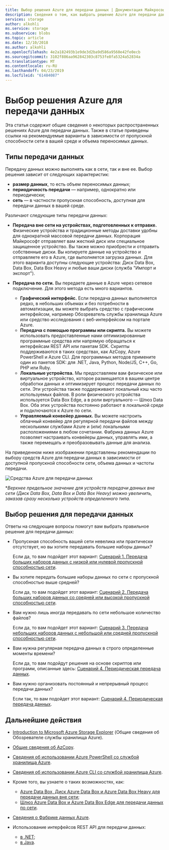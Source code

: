 ```yaml
---
title: Выбор решения Azure для передачи данных | Документация Майкрософт
description: Сведения о том, как выбрать решение Azure для передачи данных, исходя из объема данных и доступной пропускной способности сети в вашей среде
services: storage
author: alkohli
ms.service: storage
ms.subservice: blobs
ms.topic: article
ms.date: 12/10/2018
ms.author: alkohli
ms.openlocfilehash: 4e2a182493b1e9de3d2ba9d586a9560e42fe0ecb
ms.sourcegitcommit: 3102f886aa962842303c8753fe8fa5324a52834a
ms.translationtype: MT
ms.contentlocale: ru-RU
ms.lasthandoff: 04/23/2019
ms.locfileid: "61484087"
---
```

# <a name="choose-an-azure-solution-for-data-transfer"></a>Выбор решения Azure для передачи данных

Эта статья содержит общие сведения о некоторых распространенных решениях Azure для передачи данных. Также в статье приведены ссылки на рекомендуемые варианты в зависимости от пропускной способности сети в вашей среде и объема переносимых данных.

## <a name="types-of-data-movement"></a>Типы передачи данных

Передачу данных можно выполнять как в сети, так и вне ее. Выбор решения зависит от следующих характеристик:

- **размер данных**, то есть объем переносимых данных;
- **периодичность передачи** — например, однократно или периодически;
- **сеть** — в частности пропускная способность, доступная для передачи данных в вашей среде.

Различают следующие типы передачи данных:

- **Передача вне сети на устройствах, подготовленных к отправке.** Физические устройства и традиционные методы доставки удобны для однократной массовой передачи данных. Корпорация Майкрософт отправляет вам жесткий диск или специальное защищенное устройство. Вы также можно приобрести и отправить собственные диски. Вы копируете данные на устройство и отправляете его в Azure, где выполняется загрузка данных.  Для этого варианта доступны следующие устройства: Диск Data Box, Data Box, Data Box Heavy и любые ваши диски (служба "Импорт и экспорт").

- **Передача по сети.** Вы передаете данные в Azure через сетевое подключение. Для этого метода есть много вариантов.

    - **Графический интерфейс.** Если передача данных выполняется редко, в небольших объемах и без потребности в автоматизации, вы можете выбрать средство с графическим интерфейсом, например Обозреватель службы хранилища Azure или средство исследования с веб-интерфейсом на портале Azure.
    - **Передача с помощью программы или скрипта.** Вы можете использовать предоставленные нами оптимизированные программные средства или напрямую обращаться к интерфейсам REST API или пакетам SDK. Скрипты поддерживаются в таких средствах, как AzCopy, Azure PowerShell и Azure CLI. Для программных методов примените один из пакетов SDK: для .NET, Java, Python, Node/JS, C++, Go, PHP или Ruby.
    - **Локальные устройства.** Мы предоставляем вам физическое или виртуальное устройство, которое размещается в вашем центре обработки данных и оптимизирует процесс передачи данных по сети. Эти устройства также поддерживают локальный кэш часто используемых файлов. В роли физического устройства используется Data Box Edge, а в роли виртуального — Шлюз Data Box. Оба этих устройства постоянно работают в локальной среде и подключаются к Azure по сети.
    - **Управляемый конвейер данных.** Вы можете настроить облачный конвейер для регулярной передачи файлов между несколькими службами Azure и (или) локальными расположениями в любом сочетании. Фабрика данных Azure позволяет настраивать конвейеры данных, управлять ими, а также перемещать и преобразовывать данные для анализа.

На приведенном ниже изображении представлены рекомендации по выбору средств Azure для передачи данных в зависимости от доступной пропускной способности сети, объема данных и частоты передачи.

![Средства Azure для передачи данных](media/storage-choose-data-transfer-solution/azure-data-transfer-options-3.png)

**Верхнее предельное значение для устройств передачи данных вне сети (Диск Data Box, Data Box и Data Box Heavy) можно увеличить, заказав сразу несколько устройств определенного типа.*

## <a name="selecting-a-data-transfer-solution"></a>Выбор решения для передачи данных

Ответы на следующие вопросы помогут вам выбрать правильное решение для передачи данных:

- Пропускная способность вашей сети невелика или практически отсутствует, но вы хотите передавать большие наборы данных?
  
    Если да, то вам подойдет этот вариант: [Сценарий 1. Передача больших наборов данных с низкой или нулевой пропускной способностью сети](storage-solution-large-dataset-low-network.md).
- Вы хотите передать большие наборы данных по сети с пропускной способностью выше средней?

    Если да, то вам подойдет этот вариант: [Сценарий 2. Передача больших наборов данных со средней или высокой пропускной способностью сети](storage-solution-large-dataset-moderate-high-network.md).
- Вам нужно лишь иногда передавать по сети небольшое количество файлов?

    Если да, то вам подойдет этот вариант: [Сценарий 3. Передача небольших наборов данных с небольшой или средней пропускной способностью сети](storage-solution-small-dataset-low-moderate-network.md).
- Вам нужна регулярная передача данных в строго определенные моменты времени?

    Если да, то вам подойдут решения на основе скриптов или программ, описанные здесь: [Сценарий 4. Периодическая передача данных](storage-solution-periodic-data-transfer.md).
- Вам нужно организовать постоянный и непрерывный процесс передачи данных?

    Если так, то вам подойдет этот вариант: [Сценарий 4. Периодическая передача данных](storage-solution-periodic-data-transfer.md).

## <a name="next-steps"></a>Дальнейшие действия

- [Introduction to Microsoft Azure Storage Explorer](https://azure.microsoft.com/resources/videos/introduction-to-microsoft-azure-storage-explorer/) (Общие сведения об Обозревателе службы хранилища Azure).
- [Общие сведения об AzCopy](https://docs.microsoft.com/azure/storage/common/storage-use-azcopy-v10).
- [Сведения об использовании Azure PowerShell со службой хранилища Azure](https://docs.microsoft.com/azure/storage/common/storage-powershell-guide-full).
- [Сведения об использовании Azure CLI со службой хранилища Azure](https://docs.microsoft.com/azure/storage/common/storage-azure-cli).
- Кроме того, вы узнаете о таких возможностях, как:

    - [Azure Data Box, Диск Azure Data Box и Azure Data Box Heavy для передачи данных вне сети](https://docs.microsoft.com/azure/databox/);
    - [Шлюз Azure Data Box и Azure Data Box Edge для передачи данных по сети](https://docs.microsoft.com/azure/databox-online/).
- [Сведения о Фабрике данных Azure](https://docs.microsoft.com/azure/data-factory/copy-activity-overview).
- Использование интерфейсов REST API для передачи данных:

    - [в .NET](https://docs.microsoft.com/dotnet/api/overview/azure/storage);
    - [в Java](https://docs.microsoft.com/java/api/overview/azure/storage/client).
